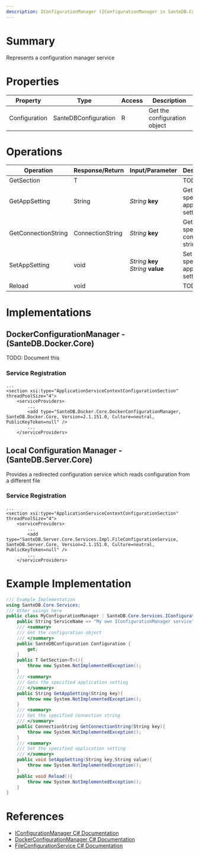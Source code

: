 ```yaml
---
description: IConfigurationManager (IConfigurationManager in SanteDB.Core.Api)
---
```


# Summary
Represents a configuration manager service

# Properties

|Property|Type|Access|Description|
|-|-|-|-|
|Configuration|SanteDBConfiguration|R|Get the configuration object|

# Operations

|Operation|Response/Return|Input/Parameter|Description|
|-|-|-|-|
|GetSection|T||TODO|
|GetAppSetting|String|*String* **key**|Gets the specified application setting|
|GetConnectionString|ConnectionString|*String* **key**|Get the specified connection string|
|SetAppSetting|void|*String* **key**<br/>*String* **value**|Set the specified application setting|
|Reload|void||TODO|

# Implementations


## DockerConfigurationManager - (SanteDB.Docker.Core)
TODO: Document this

### Service Registration
```markup
...
<section xsi:type="ApplicationServiceContextConfigurationSection" threadPoolSize="4">
	<serviceProviders>
		...
		<add type="SanteDB.Docker.Core.DockerConfigurationManager, SanteDB.Docker.Core, Version=2.1.151.0, Culture=neutral, PublicKeyToken=null" />
		...
	</serviceProviders>
```

## Local Configuration Manager - (SanteDB.Server.Core)
Provides a redirected configuration service which reads configuration from a different file

### Service Registration
```markup
...
<section xsi:type="ApplicationServiceContextConfigurationSection" threadPoolSize="4">
	<serviceProviders>
		...
		<add type="SanteDB.Server.Core.Services.Impl.FileConfigurationService, SanteDB.Server.Core, Version=2.1.151.0, Culture=neutral, PublicKeyToken=null" />
		...
	</serviceProviders>
```
# Example Implementation
```csharp
/// Example Implementation
using SanteDB.Core.Services;
/// Other usings here
public class MyConfigurationManager : SanteDB.Core.Services.IConfigurationManager { 
	public String ServiceName => "My own IConfigurationManager service";
	/// <summary>
	/// Get the configuration object
	/// </summary>
	public SanteDBConfiguration Configuration {
		get;
	}
	public T GetSection<T>(){
		throw new System.NotImplementedException();
	}
	/// <summary>
	/// Gets the specified application setting
	/// </summary>
	public String GetAppSetting(String key){
		throw new System.NotImplementedException();
	}
	/// <summary>
	/// Get the specified connection string
	/// </summary>
	public ConnectionString GetConnectionString(String key){
		throw new System.NotImplementedException();
	}
	/// <summary>
	/// Set the specified application setting
	/// </summary>
	public void SetAppSetting(String key,String value){
		throw new System.NotImplementedException();
	}
	public void Reload(){
		throw new System.NotImplementedException();
	}
}
```

# References

* [IConfigurationManager C# Documentation](http://santesuite.org/assets/doc/net/html/T_SanteDB_Core_Services_IConfigurationManager.htm)
* [DockerConfigurationManager C# Documentation](http://santesuite.org/assets/doc/net/html/T_SanteDB_Docker_Core_DockerConfigurationManager.htm)
* [FileConfigurationService C# Documentation](http://santesuite.org/assets/doc/net/html/T_SanteDB_Server_Core_Services_Impl_FileConfigurationService.htm)

